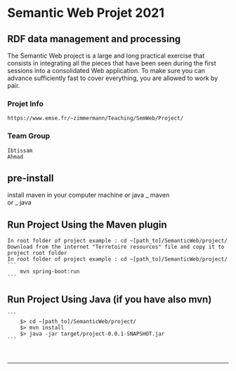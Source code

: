 # Semantic Web Projet 2021

## RDF data management and processing

The Semantic Web project is a large and long practical exercise that consists in integrating all the pieces that have been seen during the first sessions into a consolidated Web application. To make sure you can advance sufficiently fast to cover everything, you are allowed to work by pair.

### Projet Info

    https://www.emse.fr/~zimmermann/Teaching/SemWeb/Project/

### Team Group

    Ibtissam
    Ahmad

## pre-install

install maven in your computer machine or java
_ maven<br/>
or
_ java

## Run Project Using the Maven plugin

    In root folder of project example : cd ~[path_to]/SemanticWeb/project/
    Download from the internet "Terretoire resources" file and copy it to project root folder
    In root folder of project example : cd ~[path_to]/SemanticWeb/project/
    ```
        mvn spring-boot:run
    ```

## Run Project Using Java (if you have also mvn)

    ```
        $> cd ~[path_to]/SemanticWeb/project/
        $> mvn install
        $> java -jar target/project-0.0.1-SNAPSHOT.jar
    ```

<br /><hr>
